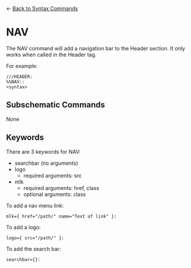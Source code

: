 <- [Back to Syntax Commands](https://github.com/MickyHCorbett/MorfLess/blob/master/syntax/syntax-commands.md)

# NAV

The NAV command will add a navigation bar to the Header section. It only works when called in the Header tag.

For example: 

    ///HEADER:
    %%NAV::
    <syntax>
    
## Subschematic Commands 

None

## Keywords

There are 3 keywords for NAV:

- searchbar (no arguments)
- logo
  - required arguments: src
- mlk
  - required arguments: href, class
  - optional arguments: class
    
To add a nav menu link:

    mlk={ href="/path/" name="Text of link" }:
    
To add a logo:

    logo={ src="/path/" }:
    
To add the search bar:

    searchbar={}:
